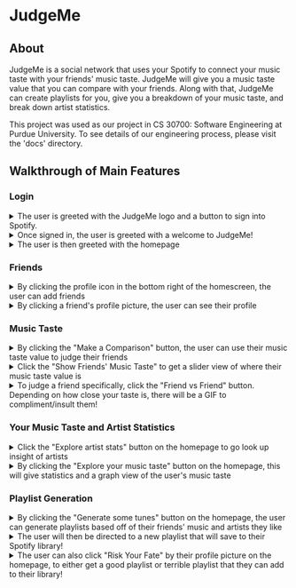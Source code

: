 # JudgeMe

## About
JudgeMe is a social network that uses your Spotify to connect your music taste with your friends' music taste. JudgeMe will give you a music taste value that you can compare with your friends. Along with that, JudgeMe can create playlists for you, give you a breakdown of your music taste, and break down artist statistics. 

This project was used as our project in CS 30700: Software Engineering at Purdue University. To see details of our engineering process, please visit the 'docs' directory. 

## Walkthrough of Main Features

### Login  
<details>
<summary>The user is greeted with the JudgeMe logo and a button to sign into Spotify.</summary>
  <figure>
    <img width="1680" alt="Screenshot 2023-07-09 at 1 31 46 AM" src="https://github.com/Stimils02/CS307-Project/assets/70769897/f264778d-a526-4d47-ac68-c241fc96b583">
  </figure>
</details>

<details>
  <summary>Once signed in, the user is greeted with a welcome to JudgeMe!</summary>  
  <figure>
    <img width="1680" alt="Screenshot 2023-07-09 at 1 32 25 AM" src="https://github.com/Stimils02/CS307-Project/assets/70769897/efc92982-d6d6-4dfb-9bde-0a79d647d089">
  </figure> 
</details>
<details>
  <summary>The user is then greeted with the homepage</summary>
  <figure>
    <img width="1680" alt="Screenshot 2023-07-09 at 1 32 33 AM" src="https://github.com/Stimils02/CS307-Project/assets/70769897/01feb027-c64f-41ed-a644-f368adb61c6c">
  </figure>
</details>
 
### Friends
<details>
  <summary>By clicking the profile icon in the bottom right of the homescreen, the user can add friends</summary>
  <figure>
    <img width="1680" alt="Screenshot 2023-07-09 at 1 32 49 AM" src="https://github.com/Stimils02/CS307-Project/assets/70769897/18e1d154-1ef3-4ba3-bc94-84244710eab0">
  </figure>
</details>
<details>
  <summary>By clicking a friend's profile picture, the user can see their profile</summary>
  <img width="1680" alt="Screenshot 2023-07-09 at 1 34 21 AM" src="https://github.com/Stimils02/CS307-Project/assets/70769897/fd1922d1-1a44-40de-ad24-0f171fb4c793">
</details>

### Music Taste
<details>
  <summary>By clicking the "Make a Comparison" button, the user can use their music taste value to judge their friends</summary>
  <img width="1680" alt="Screenshot 2023-07-09 at 2 50 21 AM" src="https://github.com/Stimils02/CS307-Project/assets/70769897/77aa04b6-b67f-4f0d-ae0b-8fd952e48d3a">
</details>
<details>
  <summary>Click the "Show Friends' Music Taste" to get a slider view of where their music taste value is</summary>
  <img width="1680" alt="Screenshot 2023-07-09 at 2 50 21 AM" src="https://github.com/Stimils02/CS307-Project/assets/70769897/97c10318-f552-4612-a25b-dd8ff4c4f017">
</details>
<details>
  <summary>To judge a friend specifically, click the "Friend vs Friend" button. Depending on how close your taste is, there will be a GIF to compliment/insult them!</summary>
  <img width="1680" alt="Screenshot 2023-07-09 at 2 54 26 AM" src="https://github.com/Stimils02/CS307-Project/assets/70769897/306d19a7-01fe-47f2-ba6d-78f21e71fdba">
</details>

### Your Music Taste and Artist Statistics
<details>
  <summary>Click the "Explore artist stats" button on the homepage to go look up insight of artists</summary>
  <img width="1680" alt="image" src="https://github.com/Stimils02/CS307-Project/assets/70769897/35539d56-184c-4d8c-b70b-a3f7d9f89f4d">
</details>
<details>
  <summary>By clicking the "Explore your music taste" button on the homepage, this will give statistics and a graph view of the user's music taste</summary>
  <img width="1680" alt="image" src="https://github.com/Stimils02/CS307-Project/assets/70769897/d59b797c-c89c-487e-85ba-fba1f4594091">
</details>

### Playlist Generation
<details>
  <summary>By clicking the "Generate some tunes" button on the homepage, the user can generate playlists based off of their friends' music and artists they like</summary>
  <img width="1680" alt="image" src="https://github.com/Stimils02/CS307-Project/assets/70769897/0f6bc28c-9bfa-448e-8f92-f78fa666846e">
</details>
<details>
  <summary>The user will then be directed to a new playlist that will save to their Spotify library!</summary>
  <img width="1680" alt="image" src="https://github.com/Stimils02/CS307-Project/assets/70769897/cd3e3edd-4749-41fc-a243-d3e595705c1f">
</details>
<details>
  <summary>The user can also click "Risk Your Fate" by their profile picture on the homepage, to either get a good playlist or terrible playlist that they can add to their library!</summary>
  <img width="1680" alt="image" src="https://github.com/Stimils02/CS307-Project/assets/70769897/f623437b-eed2-451e-836e-eafadd661cd9">
</details>
